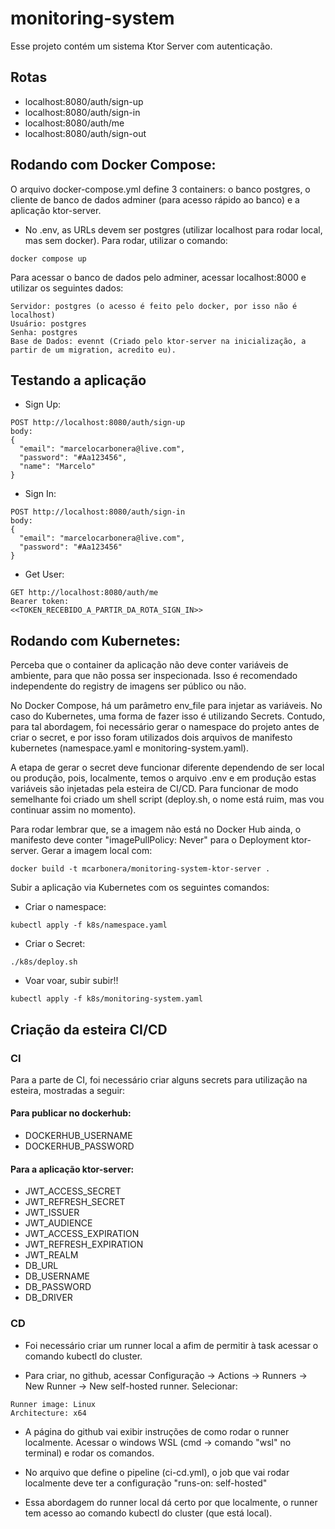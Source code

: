 # monitoring-system

Esse projeto contém um sistema Ktor Server com autenticação.

## Rotas

- localhost:8080/auth/sign-up
- localhost:8080/auth/sign-in
- localhost:8080/auth/me
- localhost:8080/auth/sign-out

## Rodando com Docker Compose:

O arquivo docker-compose.yml define 3 containers: o banco postgres, o cliente de banco de dados adminer (para acesso rápido ao banco) e a aplicação ktor-server.

- No .env, as URLs devem ser postgres (utilizar localhost para rodar local, mas sem docker). Para rodar, utilizar o comando:

```
docker compose up
```

Para acessar o banco de dados pelo adminer, acessar localhost:8000 e utilizar os seguintes dados:

```
Servidor: postgres (o acesso é feito pelo docker, por isso não é localhost)
Usuário: postgres
Senha: postgres
Base de Dados: evennt (Criado pelo ktor-server na inicialização, a partir de um migration, acredito eu).
```

## Testando a aplicação

- Sign Up:

```
POST http://localhost:8080/auth/sign-up
body:
{
  "email": "marcelocarbonera@live.com",
  "password": "#Aa123456",
  "name": "Marcelo"
}
```

- Sign In:

```
POST http://localhost:8080/auth/sign-in
body:
{
  "email": "marcelocarbonera@live.com",
  "password": "#Aa123456"
}
```

- Get User:

```
GET http://localhost:8080/auth/me
Bearer token:
<<TOKEN_RECEBIDO_A_PARTIR_DA_ROTA_SIGN_IN>>
```

## Rodando com Kubernetes:

Perceba que o container da aplicação não deve conter variáveis de ambiente, para que não possa ser inspecionada. Isso é recomendado independente do registry de imagens ser público ou não.

No Docker Compose, há um parâmetro env_file para injetar as variáveis. No caso do Kubernetes, uma forma de fazer isso é utilizando Secrets. Contudo, para tal abordagem, foi necessário gerar o namespace do projeto antes de criar o secret, e por isso foram utilizados dois arquivos de manifesto kubernetes (namespace.yaml e monitoring-system.yaml).

A etapa de gerar o secret deve funcionar diferente dependendo de ser local ou produção, pois, localmente, temos o arquivo .env e em produção estas variáveis são injetadas pela esteira de CI/CD. Para funcionar de modo semelhante foi criado um shell script (deploy.sh, o nome está ruim, mas vou continuar assim no momento).

Para rodar lembrar que, se a imagem não está no Docker Hub ainda, o manifesto deve conter "imagePullPolicy: Never" para o Deployment ktor-server. Gerar a imagem local com:

```
docker build -t mcarbonera/monitoring-system-ktor-server .
```

Subir a aplicação via Kubernetes com os seguintes comandos:

- Criar o namespace:

```
kubectl apply -f k8s/namespace.yaml
```

- Criar o Secret:

```
./k8s/deploy.sh
```

- Voar voar, subir subir!!

```
kubectl apply -f k8s/monitoring-system.yaml
```

## Criação da esteira CI/CD

### CI

Para a parte de CI, foi necessário criar alguns secrets para utilização na esteira, mostradas a seguir:

#### Para publicar no dockerhub:

- DOCKERHUB_USERNAME
- DOCKERHUB_PASSWORD

#### Para a aplicação ktor-server:

- JWT_ACCESS_SECRET
- JWT_REFRESH_SECRET
- JWT_ISSUER
- JWT_AUDIENCE
- JWT_ACCESS_EXPIRATION
- JWT_REFRESH_EXPIRATION
- JWT_REALM
- DB_URL
- DB_USERNAME
- DB_PASSWORD
- DB_DRIVER

### CD

- Foi necessário criar um runner local a afim de permitir à task acessar o comando kubectl do cluster.

- Para criar, no github, acessar Configuração -> Actions -> Runners -> New Runner -> New self-hosted runner. Selecionar:

```
Runner image: Linux
Architecture: x64
```

- A página do github vai exibir instruções de como rodar o runner localmente. Acessar o windows WSL (cmd -> comando "wsl" no terminal) e rodar os comandos.

- No arquivo que define o pipeline (ci-cd.yml), o job que vai rodar localmente deve ter a configuração "runs-on: self-hosted"

- Essa abordagem do runner local dá certo por que localmente, o runner tem acesso ao comando kubectl do cluster (que está local).
